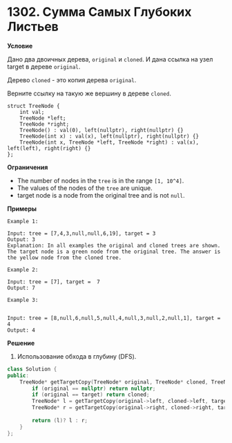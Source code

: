 # 1302. Сумма Самых Глубоких Листьев

**Условие**

Дано два двоичных дерева, `original` и `cloned`. И дана ссылка на узел target в дереве `original`.

Дерево `cloned` - это копия дерева `original`.

Верните ссылку на такую же вершину в дереве `cloned`.

```
struct TreeNode {
    int val;
    TreeNode *left;
    TreeNode *right;
    TreeNode() : val(0), left(nullptr), right(nullptr) {}
    TreeNode(int x) : val(x), left(nullptr), right(nullptr) {}
    TreeNode(int x, TreeNode *left, TreeNode *right) : val(x), left(left), right(right) {}
};
```

**Ограничения**

- The number of nodes in the `tree` is in the range `[1, 10^4]`.
- The values of the nodes of the `tree` are unique.
- target node is a node from the original tree and is not `null`.


**Примеры**
```
Example 1:

Input: tree = [7,4,3,null,null,6,19], target = 3
Output: 3
Explanation: In all examples the original and cloned trees are shown. The target node is a green node from the original tree. The answer is the yellow node from the cloned tree.

Example 2:

Input: tree = [7], target =  7
Output: 7

Example 3:


Input: tree = [8,null,6,null,5,null,4,null,3,null,2,null,1], target = 4
Output: 4
```

**Решение**

1. Использование обхода в глубину (DFS).

```C++
class Solution {
public:
    TreeNode* getTargetCopy(TreeNode* original, TreeNode* cloned, TreeNode* target) {
        if (original == nullptr) return nullptr;
        if (original == target) return cloned;
        TreeNode* l = getTargetCopy(original->left, cloned->left, target);
        TreeNode* r = getTargetCopy(original->right, cloned->right, target);
        
        return (l)? l : r;
    }
};
```
